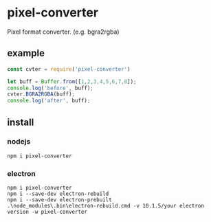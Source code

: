 # pixel-converter
Pixel format converter. (e.g. bgra2rgba) 
## example
```js
const cvter = require('pixel-converter')

let buff = Buffer.from([1,2,3,4,5,6,7,8]);
console.log('before', buff);
cvter.BGRA2RGBA(buff);
console.log('after', buff);
```
## install
### nodejs
```bash
npm i pixel-converter
```
### electron
```
npm i pixel-converter
npm i --save-dev electron-rebuild
npm i --save-dev electron-prebuilt
.\node_modules\.bin\electron-rebuild.cmd -v 10.1.5/your electron version -w pixel-converter
```